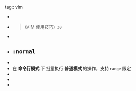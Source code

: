 tag:: vim

-
- > 《VIM 使用技巧》`30`
-
- ## `:normal`
-
- 在 **命令行模式** 下 批量执行 **普通模式** 的操作，支持 `range` 限定
-
-
-